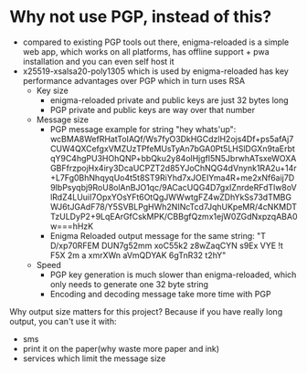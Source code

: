 # Why not use PGP, instead of this?

- compared to existing PGP tools out there, enigma-reloaded is a simple web app, which works on all platforms, has offline support + pwa installation and you can even self host it
- x25519-xsalsa20-poly1305 which is used by enigma-reloaded has key performance advantages over PGP which in turn uses RSA
  - Key size
     - enigma-reloaded private and public keys are just 32 bytes long
     - PGP private and public keys are way over that number
  - Message size
     - PGP message example for string "hey whats'up": wcBMA8WefRHatToIAQf/Ws7fyO3DkHGCdzlH2ojs4Df+ps5afAj7CUW4QXCefgxVMZUzTPfeMUsTyAn7bGA0Pt5LHSlDGXn9taErbtqY9C4hgPU3HOhQNP+bbQku2y84olHjgfl5N5JbrwhATsxeWOXAGBFfrzpojHx4iry3DcaUCPZT2d85YJoChNQG4dVnynk1RA2u+14r+L7Fg0BhNhqyqUo4t5t8ST9RiYhd7xJOEIYma4R+me2xNf6aij7D9IbPsyqbj9RoU8olAnBJO1qc/9ACacUQG4D7gxIZnrdeRFdTlw8oVlRdZ4LUuiI7OpxYOsYFt6OtQgJWWwtgFZ4wZDhYkSs73dTMBGWJ6tJGAdF78/Y5SVBLPgHWh2NINcTcd7JqhUKpeMR/4cNKMDTTzULDyP2+9LqEArGfCskMPK/CBBgfQzmx1ejW0ZGdNxpzqABA0w===hHzK
     - Enigma Reloaded output message for the same string: "T D/xp70RFEM DUN7g52mm xoC55k2 z8wZaqCYN s9Ex VYE !t F5X 2m a xmrXWn aVmQDYAK 6gTnR32 t2hY"
  - Speed
     - PGP key generation is much slower than enigma-reloaded, which only needs to generate one 32 byte string
     - Encoding and decoding message take more time with PGP

Why output size matters for this project? Because if you have really long output, you can't use it with:
- sms
- print it on the paper(why waste more paper and ink)
- services which limit the message size
